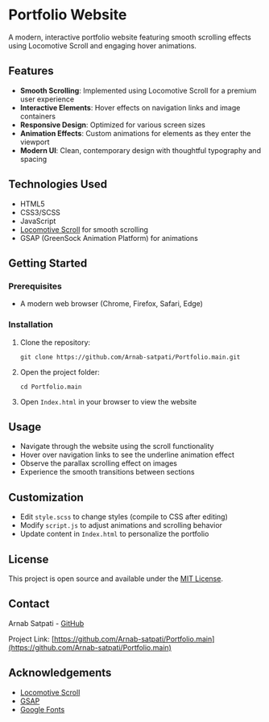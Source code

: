 # Portfolio Website

A modern, interactive portfolio website featuring smooth scrolling effects using Locomotive Scroll and engaging hover animations.

## Features

- **Smooth Scrolling**: Implemented using Locomotive Scroll for a premium user experience
- **Interactive Elements**: Hover effects on navigation links and image containers
- **Responsive Design**: Optimized for various screen sizes
- **Animation Effects**: Custom animations for elements as they enter the viewport
- **Modern UI**: Clean, contemporary design with thoughtful typography and spacing

## Technologies Used

- HTML5
- CSS3/SCSS
- JavaScript
- [Locomotive Scroll](https://github.com/locomotivemtl/locomotive-scroll) for smooth scrolling
- GSAP (GreenSock Animation Platform) for animations

## Getting Started

### Prerequisites

- A modern web browser (Chrome, Firefox, Safari, Edge)

### Installation

1. Clone the repository:
   ```
   git clone https://github.com/Arnab-satpati/Portfolio.main.git
   ```

2. Open the project folder:
   ```
   cd Portfolio.main
   ```

3. Open `Index.html` in your browser to view the website

## Usage

- Navigate through the website using the scroll functionality
- Hover over navigation links to see the underline animation effect
- Observe the parallax scrolling effect on images
- Experience the smooth transitions between sections

## Customization

- Edit `style.scss` to change styles (compile to CSS after editing)
- Modify `script.js` to adjust animations and scrolling behavior
- Update content in `Index.html` to personalize the portfolio

## License

This project is open source and available under the [MIT License](LICENSE).

## Contact

Arnab Satpati - [GitHub](https://github.com/Arnab-satpati)

Project Link: [https://github.com/Arnab-satpati/Portfolio.main](https://github.com/Arnab-satpati/Portfolio.main)

## Acknowledgements

- [Locomotive Scroll](https://github.com/locomotivemtl/locomotive-scroll)
- [GSAP](https://greensock.com/gsap/)
- [Google Fonts](https://fonts.google.com/)
